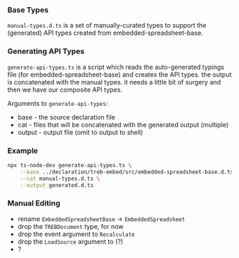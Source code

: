 
### Base Types

`manual-types.d.ts` is a set of manually-curated types to support the 
(generated) API types created from embedded-spreadsheet-base.

### Generating API Types

`generate-api-types.ts` is a script which reads the auto-generated typings
file (for embedded-spreadsheet-base) and creates the API types. the output
is concatenated with the manual types. it needs a little bit of surgery and 
then we have our composite API types.

Arguments to `generate-api-types`:

 * base - the source declaration file
 * cat - files that will be concatenated with the generated output (multiple)
 * output - output file (omit to output to shell)

### Example

```bash
npx ts-node-dev generate-api-types.ts \
    --base ../declaration/treb-embed/src/embedded-spreadsheet-base.d.ts \
    --cat manual-types.d.ts \
    --output generated.d.ts
```

### Manual Editing

- rename `EmbeddedSpreadsheetBase` -> `EmbeddedSpreadsheet`
- drop the `TREBDocument` type, for now
- drop the event argument to `Recalculate`
- drop the `LoadSource` argument to (?)
- ?

